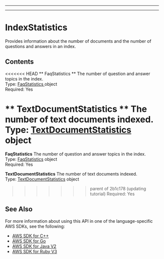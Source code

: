 --------

--------

# IndexStatistics<a name="API_IndexStatistics"></a>

Provides information about the number of documents and the number of questions and answers in an index\.

## Contents<a name="API_IndexStatistics_Contents"></a>

<<<<<<< HEAD
 ** FaqStatistics **   <a name="Kendra-Type-IndexStatistics-FaqStatistics"></a>
The number of question and answer topics in the index\.  
Type: [ FaqStatistics ](API_FaqStatistics.md) object  
Required: Yes

 ** TextDocumentStatistics **   <a name="Kendra-Type-IndexStatistics-TextDocumentStatistics"></a>
The number of text documents indexed\.  
Type: [ TextDocumentStatistics ](API_TextDocumentStatistics.md) object  
=======
 **FaqStatistics**   <a name="Kendra-Type-IndexStatistics-FaqStatistics"></a>
The number of question and answer topics in the index\.  
Type: [FaqStatistics](API_FaqStatistics.md) object  
Required: Yes

 **TextDocumentStatistics**   <a name="Kendra-Type-IndexStatistics-TextDocumentStatistics"></a>
The number of text documents indexed\.  
Type: [TextDocumentStatistics](API_TextDocumentStatistics.md) object  
>>>>>>> parent of 2b1c178 (updating tutorial)
Required: Yes

## See Also<a name="API_IndexStatistics_SeeAlso"></a>

For more information about using this API in one of the language\-specific AWS SDKs, see the following:
+  [ AWS SDK for C\+\+](https://docs.aws.amazon.com/goto/SdkForCpp/kendra-2019-02-03/IndexStatistics) 
+  [ AWS SDK for Go](https://docs.aws.amazon.com/goto/SdkForGoV1/kendra-2019-02-03/IndexStatistics) 
+  [ AWS SDK for Java V2](https://docs.aws.amazon.com/goto/SdkForJavaV2/kendra-2019-02-03/IndexStatistics) 
+  [ AWS SDK for Ruby V3](https://docs.aws.amazon.com/goto/SdkForRubyV3/kendra-2019-02-03/IndexStatistics) 